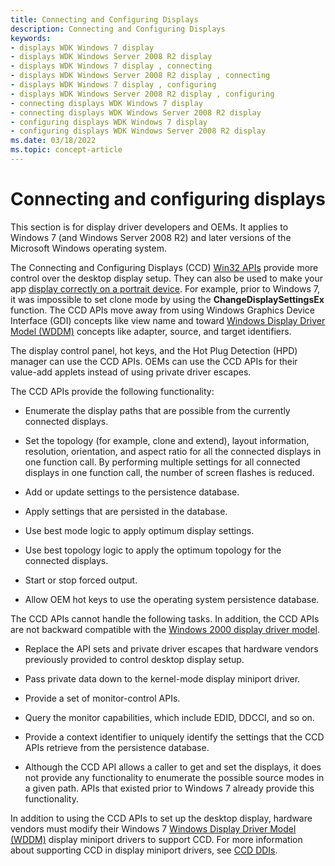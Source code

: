 ```yaml
---
title: Connecting and Configuring Displays
description: Connecting and Configuring Displays
keywords:
- displays WDK Windows 7 display
- displays WDK Windows Server 2008 R2 display
- displays WDK Windows 7 display , connecting
- displays WDK Windows Server 2008 R2 display , connecting
- displays WDK Windows 7 display , configuring
- displays WDK Windows Server 2008 R2 display , configuring
- connecting displays WDK Windows 7 display
- connecting displays WDK Windows Server 2008 R2 display
- configuring displays WDK Windows 7 display
- configuring displays WDK Windows Server 2008 R2 display
ms.date: 03/18/2022
ms.topic: concept-article
---
```


# Connecting and configuring displays

This section is for display driver developers and OEMs. It applies to Windows 7 (and Windows Server 2008 R2) and later versions of the Microsoft Windows operating system.

The Connecting and Configuring Displays (CCD) [Win32 APIs](ccd-apis.md)  provide more control over the desktop display setup. They can also be used to make your app [display correctly on a portrait device](displaying-app-on-portrait-device.md). For example, prior to Windows 7, it was impossible to set clone mode by using the **ChangeDisplaySettingsEx** function. The CCD APIs move away from using Windows Graphics Device Interface (GDI) concepts like view name and toward [Windows Display Driver Model (WDDM)](windows-vista-display-driver-model-design-guide.md) concepts like adapter, source, and target identifiers.

The display control panel, hot keys, and the Hot Plug Detection (HPD) manager can use the CCD APIs. OEMs can use the CCD APIs for their value-add applets instead of using private driver escapes.

The CCD APIs provide the following functionality:

- Enumerate the display paths that are possible from the currently connected displays.

- Set the topology (for example, clone and extend), layout information, resolution, orientation, and aspect ratio for all the connected displays in one function call. By performing multiple settings for all connected displays in one function call, the number of screen flashes is reduced.

- Add or update settings to the persistence database.

- Apply settings that are persisted in the database.

- Use best mode logic to apply optimum display settings.

- Use best topology logic to apply the optimum topology for the connected displays.

- Start or stop forced output.

- Allow OEM hot keys to use the operating system persistence database.

The CCD APIs cannot handle the following tasks. In addition, the CCD APIs are not backward compatible with the [Windows 2000 display driver model](windows-2000-display-driver-model-design-guide.md).

- Replace the API sets and private driver escapes that hardware vendors previously provided to control desktop display setup.

- Pass private data down to the kernel-mode display miniport driver.

- Provide a set of monitor-control APIs.

- Query the monitor capabilities, which include EDID, DDCCI, and so on.

- Provide a context identifier to uniquely identify the settings that the CCD APIs retrieve from the persistence database.

- Although the CCD API allows a caller to get and set the displays, it does not provide any functionality to enumerate the possible source modes in a given path. APIs that existed prior to Windows 7 already provide this functionality.

In addition to using the CCD APIs to set up the desktop display, hardware vendors must modify their Windows 7 [Windows Display Driver Model (WDDM)](windows-vista-display-driver-model-design-guide.md) display miniport drivers to support CCD. For more information about supporting CCD in display miniport drivers, see [CCD DDIs](ccd-ddis.md).
